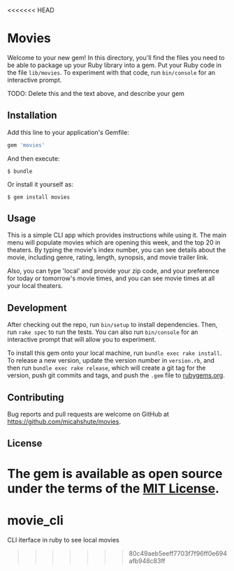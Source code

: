 <<<<<<< HEAD
# Movies

Welcome to your new gem! In this directory, you'll find the files you need to be able to package up your Ruby library into a gem. Put your Ruby code in the file `lib/movies`. To experiment with that code, run `bin/console` for an interactive prompt.

TODO: Delete this and the text above, and describe your gem

## Installation

Add this line to your application's Gemfile:

```ruby
gem 'movies'
```

And then execute:

    $ bundle

Or install it yourself as:

    $ gem install movies

## Usage

This is a simple CLI app which provides instructions while using it. The main menu will populate movies which are opening this week, and the top 20 in theaters. By typing the movie's index number, you can see details about the movie, including genre, rating, length, synopsis, and movie trailer link. 

Also, you can type 'local' and provide your zip code, and your preference for today or tomorrow's movie times, and you can see movie times at all your local theaters.

## Development

After checking out the repo, run `bin/setup` to install dependencies. Then, run `rake spec` to run the tests. You can also run `bin/console` for an interactive prompt that will allow you to experiment.

To install this gem onto your local machine, run `bundle exec rake install`. To release a new version, update the version number in `version.rb`, and then run `bundle exec rake release`, which will create a git tag for the version, push git commits and tags, and push the `.gem` file to [rubygems.org](https://rubygems.org).

## Contributing

Bug reports and pull requests are welcome on GitHub at https://github.com/micahshute/movies.

## License

The gem is available as open source under the terms of the [MIT License](https://opensource.org/licenses/MIT).
=======
# movie_cli
CLI iterface in ruby to see local movies
>>>>>>> 80c49aeb5eeff7703f7f96ff0e694afb948c83ff
